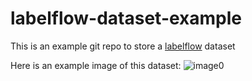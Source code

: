 # labelflow-dataset-example

This is an example git repo to store a [labelflow](https://labelflow.ai) dataset

Here is an example image of this dataset: ![image0](https://github.com/crubier/labelflow-dataset-example/raw/main/file/image0.jpeg)
